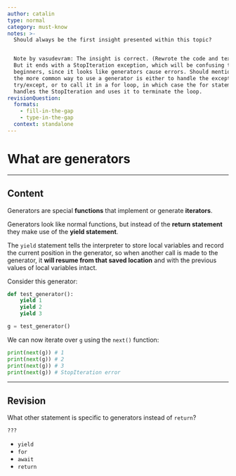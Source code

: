 ```yaml
---
author: catalin
type: normal
category: must-know
notes: >-
  Should always be the first insight presented within this topic?


  Note by vasudevram: The insight is correct. (Rewrote the code and text a bit.)
  But it ends with a StopIteration exception, which will be confusing to
  beginners, since it looks like generators cause errors. Should mention that
  the more common way to use a generator is either to handle the exception via
  try/except, or to call it in a for loop, in which case the for statement
  handles the StopIteration and uses it to terminate the loop.
revisionQuestion:
  formats:
    - fill-in-the-gap
    - type-in-the-gap
  context: standalone
---
```


# What are generators


---

## Content

Generators are special **functions** that implement or generate **iterators**. 

Generators look like normal functions, but instead of the **return statement** they make use of the **yield statement**.

The `yield` statement tells the interpreter to store local variables and record the current position in the generator, so when another call is made to the generator, it **will resume from that saved location** and with the previous values of local variables intact.

Consider this generator:

```python
def test_generator():
    yield 1
    yield 2
    yield 3

g = test_generator()

```

We can now iterate over `g` using the `next()` function:

```python
print(next(g)) # 1
print(next(g)) # 2
print(next(g)) # 3
print(next(g)) # StopIteration error
```


---

## Revision

What other statement is specific to generators instead of `return`?

```python
???
```

- `yield`
- `for`
- `await`
- `return`
 
